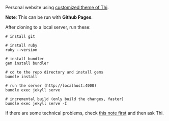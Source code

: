Personal website using [customized theme of Thi](https://github.com/dinhanhthi/dinhanhthi.com/tree/v0-jekyll).

__Note__: This can be run with **Github Pages**.

After cloning to a local server, run these:

~~~
# install git

# install ruby
ruby --version

# install bundler
gem install bundler

# cd to the repo directory and install gems
bundle install

# run the server (http://localhost:4000)
bundle exec jekyll serve

# incremental build (only build the changes, faster)
bundle exec jekyll serve -I
~~~

If there are some technical problems, check [this note first](https://dinhanhthi.com/jekyll-tips/) and then ask Thi.